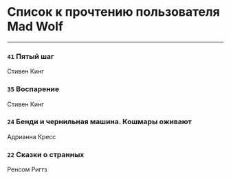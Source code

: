 # Список к прочтению пользователя Mad Wolf
---

### `41` Пятый шаг
Стивен Кинг

### `35` Воспарение
Стивен Кинг

### `24` Бенди и чернильная машина. Кошмары оживают
Адрианна Кресс

### `22` Сказки о странных
Ренсом Риггз

